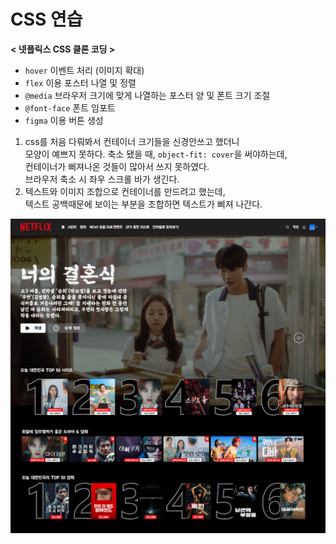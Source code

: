 # CSS 연습

**< 넷플릭스 CSS 클론 코딩 >**
- `hover` 이벤트 처리 (이미지 확대)
- `flex` 이용 포스터 나열 및 정렬
- `@media` 브라우저 크기에 맞게 나열하는 포스터 양 및 폰트 크기 조절
- `@font-face` 폰트 임포트
- `figma` 이용 버튼 생성

1. css를 처음 다뤄봐서 컨테이너 크기들을 신경안쓰고 했더니<br>
모양이 예쁘지 못하다. 축소 됐을 때, `object-fit: cover`을 써야하는데,<br>
컨테이너가 삐져나온 것들이 많아서 쓰지 못하였다.<br>
브라우저 축소 시 좌우 스크롤 바가 생긴다.
2. 텍스트와 이미지 조합으로 컨테이너를 만드려고 했는데,<br>
텍스트 공백때문에 보이는 부분을 조합하면 텍스트가 삐져 나간다.<br>

![이미지](./images/netflix.png)
